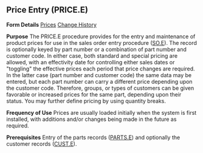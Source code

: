 ## Price Entry (PRICE.E)
<PageHeader />

**Form Details**
[Prices](../PRICE-E-1/README.md)
[Change History](../PRICE-E-2/README.md)

**Purpose**
The PRICE.E procedure provides for the entry and maintenance of product prices
for use in the sales order entry procedure ([SO.E](../SO-E/README.md)). The record is
optionally keyed by part number or a combination of part number and customer
code. In either case, both standard and special pricing are allowed, with an
effectivity date for controlling either sales dates or "toggling" the
effective prices each period that price changes are required. In the latter
case (part number and customer code) the same data may be entered, but each
part number can carry a different price depending upon the customer code.
Therefore, groups, or types of customers can be given favorable or increased
prices for the same part, depending upon their status. You may further define
pricing by using quantity breaks.

**Frequency of Use**
Prices are usually loaded initially when the system is first installed, with
additions and/or changes being made in the future as required.

**Prerequisites**
Entry of the parts records ([PARTS.E](../PARTS-E/README.md)) and optionally the
customer records ([CUST.E](../CUST-E/README.md)).

<badge text= "Version 8.10.57 " vertical="middle" />

<PageFooter />
